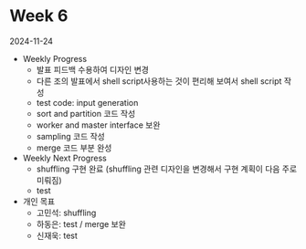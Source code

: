 # Week 6

2024-11-24

- Weekly Progress
    - 발표 피드백 수용하여 디자인 변경
    - 다른 조의 발표에서 shell script사용하는 것이 편리해  보여서 shell script 작성
    - test code: input generation
    - sort and partition 코드 작성
    - worker and master interface 보완
    - sampling 코드 작성
    - merge 코드 부분 완성
- Weekly Next Progress
    - shuffling 구현 완료 (shuffling 관련 디자인을 변경해서 구현 계획이 다음 주로 미뤄짐)
    - test
- 개인 목표
    - 고민석: shuffling
    - 하동은: test / merge 보완
    - 신재욱: test